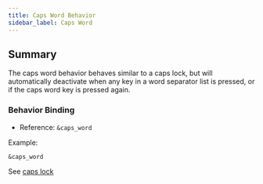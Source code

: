 ```yaml
---
title: Caps Word Behavior
sidebar_label: Caps Word
---
```


## Summary

The caps word behavior behaves similar to a caps lock, but will automatically deactivate when any key in a word separator list is pressed, or if the caps word key is pressed again.

### Behavior Binding

- Reference: `&caps_word`

Example:

```
&caps_word
```

See [caps lock](/docs/behaviors/capslock)
